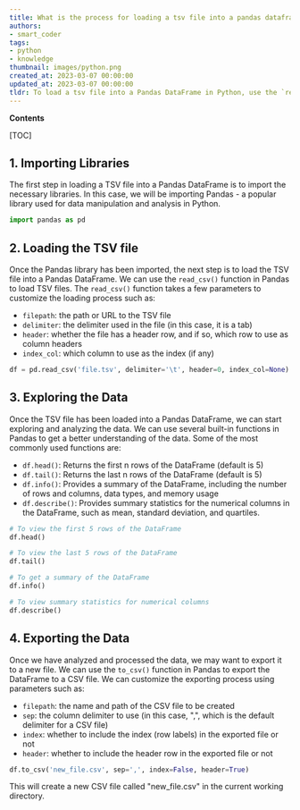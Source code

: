 ```yaml
---
title: What is the process for loading a tsv file into a pandas dataframe?
authors:
- smart_coder
tags:
- python
- knowledge
thumbnail: images/python.png
created_at: 2023-03-07 00:00:00
updated_at: 2023-03-07 00:00:00
tldr: To load a tsv file into a Pandas DataFrame in Python, use the `read\_csv()` method and specify the `delimiter=`\t`` argument.
---
```


**Contents**

[TOC]

## 1. Importing Libraries

The first step in loading a TSV file into a Pandas DataFrame is to import the necessary libraries. In this case, we will be importing Pandas - a popular library used for data manipulation and analysis in Python.

```python
import pandas as pd
```

## 2. Loading the TSV file

Once the Pandas library has been imported, the next step is to load the TSV file into a Pandas DataFrame. We can use the `read_csv()` function in Pandas to load TSV files. The `read_csv()` function takes a few parameters to customize the loading process such as:

- `filepath`: the path or URL to the TSV file
- `delimiter`: the delimiter used in the file (in this case, it is a tab)
- `header`: whether the file has a header row, and if so, which row to use as column headers
- `index_col`: which column to use as the index (if any)


```python
df = pd.read_csv('file.tsv', delimiter='\t', header=0, index_col=None)
```

## 3. Exploring the Data

Once the TSV file has been loaded into a Pandas DataFrame, we can start exploring and analyzing the data. We can use several built-in functions in Pandas to get a better understanding of the data. Some of the most commonly used functions are:

- `df.head()`: Returns the first n rows of the DataFrame (default is 5)
- `df.tail()`: Returns the last n rows of the DataFrame (default is 5)
- `df.info()`: Provides a summary of the DataFrame, including the number of rows and columns, data types, and memory usage
- `df.describe()`: Provides summary statistics for the numerical columns in the DataFrame, such as mean, standard deviation, and quartiles.

```python
# To view the first 5 rows of the DataFrame
df.head()

# To view the last 5 rows of the DataFrame
df.tail()

# To get a summary of the DataFrame
df.info()

# To view summary statistics for numerical columns
df.describe()
```

## 4. Exporting the Data

Once we have analyzed and processed the data, we may want to export it to a new file. We can use the `to_csv()` function in Pandas to export the DataFrame to a CSV file. We can customize the exporting process using parameters such as:

- `filepath`: the name and path of the CSV file to be created
- `sep`: the column delimiter to use (in this case, ",", which is the default delimiter for a CSV file)
- `index`: whether to include the index (row labels) in the exported file or not
- `header`: whether to include the header row in the exported file or not


```python
df.to_csv('new_file.csv', sep=',', index=False, header=True)
```

This will create a new CSV file called "new_file.csv" in the current working directory.
